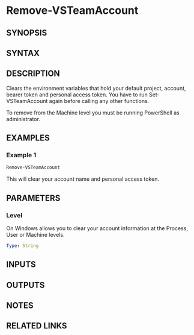 <!-- #include "./common/header.md" -->

# Remove-VSTeamAccount

## SYNOPSIS

<!-- #include "./synopsis/Remove-VSTeamAccount.md" -->

## SYNTAX

## DESCRIPTION

Clears the environment variables that hold your default project, account, bearer token and personal access token. You have to run Set-VSTeamAccount again before calling any other functions.

To remove from the Machine level you must be running PowerShell as administrator.

## EXAMPLES

### Example 1

```powershell
Remove-VSTeamAccount
```

This will clear your account name and personal access token.

## PARAMETERS

### Level

On Windows allows you to clear your account information at the Process, User or Machine levels.

```yaml
Type: String
```

<!-- #include "./params/forcegroup.md" -->

## INPUTS

## OUTPUTS

## NOTES

<!-- #include "./common/prerequisites.md" -->

## RELATED LINKS

<!-- #include "./common/related.md" -->

